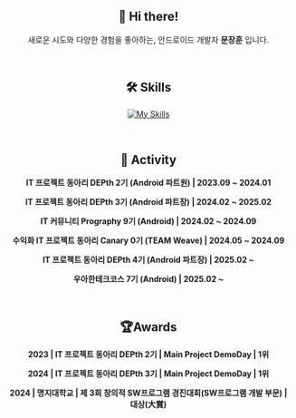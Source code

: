 <h2 align="center"> 👋  Hi there! </h2>
<p align="center">새로운 시도와 다양한 경험을 좋아하는, 안드로이드 개발자 <b>문장훈</b> 입니다.</p>

<br>

<h2 align="center"> 🛠️ Skills </h2>

<div align="center">

[![My Skills](https://skillicons.dev/icons?i=androidstudio,flutter,firebase,kotlin,java,dart,python,figma&theme=light)](https://skillicons.dev)
</div>

<br>

<h2 align="center"> 💪 Activity </h2>
<p align="center"><b>IT 프로젝트 동아리 DEPth 2기 (Android 파트원) | 2023.09 ~ 2024.01 </b></p>
<p align="center"><b>IT 프로젝트 동아리 DEPth 3기 (Android 파트장) | 2024.02 ~ 2025.02 </b></p>
<p align="center"><b>IT 커뮤니티 Prography 9기 (Android) | 2024.02 ~ 2024.09 </b></p>
<p align="center"><b>수익화 IT 프로젝트 동아리 Canary 0기 (TEAM Weave) | 2024.05 ~ 2024.09 </b></p>
<p align="center"><b>IT 프로젝트 동아리 DEPth 4기 (Android 파트장) | 2025.02 ~ </b></p>
<p align="center"><b>우아한테크코스 7기 (Android) | 2025.02 ~ </b></p>

<br>
<h2 align="center"> 🏆Awards </h2>
<p align="center"><b> 2023 | IT 프로젝트 동아리 DEPth 2기 | Main Project DemoDay | 1위 </b></p>
<p align="center"><b> 2024 | IT 프로젝트 동아리 DEPth 3기 | Main Project DemoDay | 1위 </b></p>
<p align="center"><b> 2024 | 명지대학교 | 제 3회 창의적 SW프로그램 경진대회(SW프로그램 개발 부문) | 대상(大賞) </b></p>

<br>
